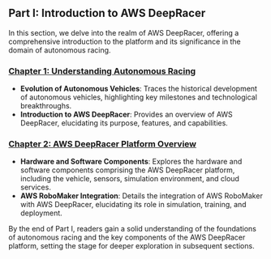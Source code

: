 ## Part I: Introduction to AWS DeepRacer

In this section, we delve into the realm of AWS DeepRacer, offering a comprehensive introduction to the platform and its significance in the domain of autonomous racing.

###  [Chapter 1: Understanding Autonomous Racing](https://github.com/Rishit-katiyar/Mastering-AWS-DeepRacer/blob/944a1a80b835ff666ebb95204c681131b78af5a8/chapter's%20/Chapter%201%3A%20Understanding%20Autonomous%20Racing.md)
- **Evolution of Autonomous Vehicles**: Traces the historical development of autonomous vehicles, highlighting key milestones and technological breakthroughs.
- **Introduction to AWS DeepRacer**: Provides an overview of AWS DeepRacer, elucidating its purpose, features, and capabilities.





### [Chapter 2: AWS DeepRacer Platform Overview](chapters/Chapter%202:%20AWS%20DeepRacer%20Platform%20Overview.md)
- **Hardware and Software Components**: Explores the hardware and software components comprising the AWS DeepRacer platform, including the vehicle, sensors, simulation environment, and cloud services.
- **AWS RoboMaker Integration**: Details the integration of AWS RoboMaker with AWS DeepRacer, elucidating its role in simulation, training, and deployment.

By the end of Part I, readers gain a solid understanding of the foundations of autonomous racing and the key components of the AWS DeepRacer platform, setting the stage for deeper exploration in subsequent sections.
